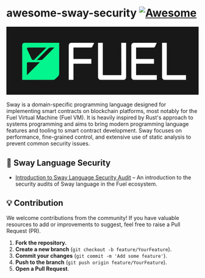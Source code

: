 # awesome-sway-security [![Awesome](https://awesome.re/badge.svg)](https://awesome.re)

![image-20241021191231395](./README.assets/image-20241021191231395.png)

Sway is a domain-specific programming language designed for implementing smart contracts on blockchain platforms, most notably for the Fuel  Virtual Machine (Fuel VM). It is heavily inspired by Rust's approach to  systems programming and aims to bring modern programming language  features and tooling to smart contract development. Sway focuses on  performance, fine-grained control, and extensive use of static analysis  to prevent common security issues.



## 🔐 Sway Language Security

* [Introduction to Sway Language Security Audit](https://exvul.com/introduction-to-the-sway-language-security-audit/) – An introduction to the security audits of Sway language in the Fuel ecosystem.





## 💡 Contribution

We welcome contributions from the community! If you have valuable  resources to add or improvements to suggest, feel free to raise a Pull  Request (PR).

1. **Fork the repository.**
2. **Create a new branch** (`git checkout -b feature/YourFeature`).
3. **Commit your changes** (`git commit -m 'Add some feature'`).
4. **Push to the branch** (`git push origin feature/YourFeature`).
5. **Open a Pull Request**.